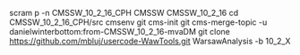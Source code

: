 
scram p -n CMSSW_10_2_16_CPH CMSSW CMSSW_10_2_16
cd CMSSW_10_2_16_CPH/src
cmsenv
git cms-init
git cms-merge-topic -u danielwinterbottom:from-CMSSW_10_2_16-mvaDM
git clone https://github.com/mbluj/usercode-WawTools.git WarsawAnalysis -b 10_2_X



